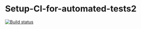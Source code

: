 # Setup-CI-for-automated-tests2
[![Build status](https://ci.appveyor.com/api/projects/status/1akk6pxq0oo5akq4?svg=true)](https://ci.appveyor.com/project/AAB-87/setup-ci-for-automated-tests2)
